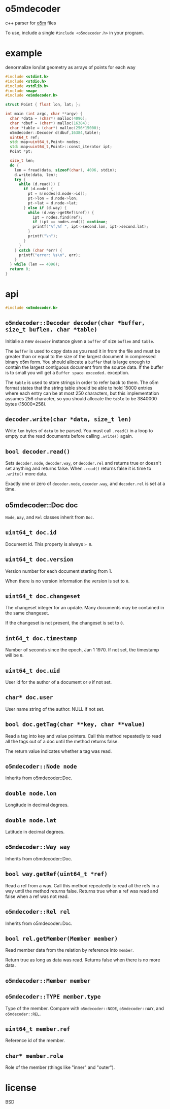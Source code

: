 # o5mdecoder

c++ parser for [o5m](http://wiki.openstreetmap.org/wiki/O5m) files

To use, include a single `#include <o5mdecoder.h>` in your program.

# example

denormalize lon/lat geometry as arrays of points for each way

``` c++
#include <stdint.h>
#include <stdio.h>
#include <stdlib.h>
#include <map>
#include <o5mdecoder.h>

struct Point { float lon, lat; };

int main (int argc, char **argv) {
  char *data = (char*) malloc(4096);
  char *dbuf = (char*) malloc(16384);
  char *table = (char*) malloc(256*15000);
  o5mdecoder::Decoder d(dbuf,16384,table);
  uint64_t ref;
  std::map<uint64_t,Point> nodes;
  std::map<uint64_t,Point>::const_iterator ipt;
  Point *pt;

  size_t len;
  do {
    len = fread(data, sizeof(char), 4096, stdin);
    d.write(data, len);
    try {
      while (d.read()) {
        if (d.node) {
          pt = &(nodes[d.node->id]);
          pt->lon = d.node->lon;
          pt->lat = d.node->lat;
        } else if (d.way) {
          while (d.way->getRef(&ref)) {
            ipt = nodes.find(ref);
            if (ipt == nodes.end()) continue;
            printf("%f,%f ", ipt->second.lon, ipt->second.lat);
          }
          printf("\n");
        }
      }
    } catch (char *err) {
      printf("error: %s\n", err);
    }
  } while (len == 4096);
  return 0;
}
```

# api

``` c++
#include <o5mdecoder.h>
```

## `o5mdecoder::Decoder decoder(char *buffer, size_t buflen, char *table)`

Initialie a new `decoder` instance given a `buffer` of size `buflen` and
`table`.

The `buffer` is used to copy data as you read it in from the file and must be
greater than or equal to the size of the largest document in compressed binary
o5m form. You should allocate a `buffer` that is large enough to contain the
largest contiguous document from the source data. If the buffer is to small you
will get a `Buffer space exceeded.` exception.

The `table` is used to store strings in order to refer back to them. The o5m
format states that the string table should be able to hold 15000 entries where
each entry can be at most 250 characters, but this implementation assumes 256
character, so you should allocate the `table` to be 3840000 bytes (15000*256).

## `decoder.write(char *data, size_t len)`

Write `len` bytes of `data` to be parsed. You must call `.read()` in a loop to
empty out the read documents before calling `.write()` again.

## `bool decoder.read()`

Sets `decoder.node`, `decoder.way`, or `decoder.rel` and returns true or doesn't
set anything and returns false. When `.read()` returns false it is time to
`.write()` more data.

Exactly one or zero of `decoder.node`, `decoder.way`, and `decoder.rel` is set
at a time.

## o5mdecoder::Doc doc

`Node`, `Way`, and `Rel` classes inherit from `Doc`.

## `uint64_t doc.id`

Document id. This property is always `> 0`.

## `uint64_t doc.version`

Version number for each document starting from 1.

When there is no version information the version is set to `0`.

## `uint64_t doc.changeset`

The changeset integer for an update.
Many documents may be contained in the same changeset.

If the changeset is not present, the changeset is set to `0`.

## `int64_t doc.timestamp`

Number of seconds since the epoch, Jan 1 1970.
If not set, the timestamp will be `0`.

## `uint64_t doc.uid`

User id for the author of a document or `0` if not set.

## `char* doc.user`

User name string of the author. NULL if not set.

## `bool doc.getTag(char **key, char **value)`

Read a tag into key and value pointers. Call this method repeatedly to read all
the tags out of a doc until the method returns false.

The return value indicates whether a tag was read.

## `o5mdecoder::Node node`

Inherits from o5mdecoder::Doc.

## `double node.lon`

Longitude in decimal degrees.

## `double node.lat`

Latitude in decimal degrees.

## `o5mdecoder::Way way`

Inherits from o5mdecoder::Doc.

## `bool way.getRef(uint64_t *ref)`

Read a ref from a way. Call this method repeatedly to read all the refs in a
way until the method returns false. Returns true when a ref was read and false
when a ref was not read.

## `o5mdecoder::Rel rel`

Inherits from o5mdecoder::Doc.

## `bool rel.getMember(Member member)`

Read member data from the relation by reference into `member`.

Return true as long as data was read. Returns false when there is no more data.

## `o5mdecoder::Member member`

## `o5mdecoder::TYPE member.type`

Type of the member. Compare with `o5mdecoder::NODE`, `o5mdecoder::WAY`, and
`o5mdecoder::REL`.

## `uint64_t member.ref`

Reference id of the member.

## `char* member.role`

Role of the member (things like "inner" and "outer").

# license

BSD
